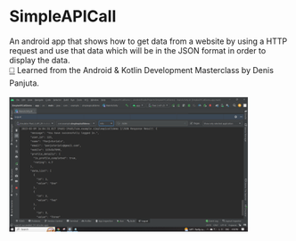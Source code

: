 # SimpleAPICall
An android app that shows how to get data from a website by using a HTTP request and use that data which will be in the JSON format in order to display the data.<br>
[:white_medium_square:](https://www.udemy.com/course/android-kotlin-developer/) Learned from the Android & Kotlin Development Masterclass by Denis Panjuta.
<br><br>
<img src="assets/ss.png?raw=true" width=85%>